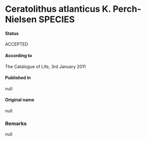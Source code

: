 Ceratolithus atlanticus K. Perch-Nielsen SPECIES
=======

#### Status
ACCEPTED

#### According to
The Catalogue of Life, 3rd January 2011

#### Published in
null

#### Original name
null

### Remarks
null